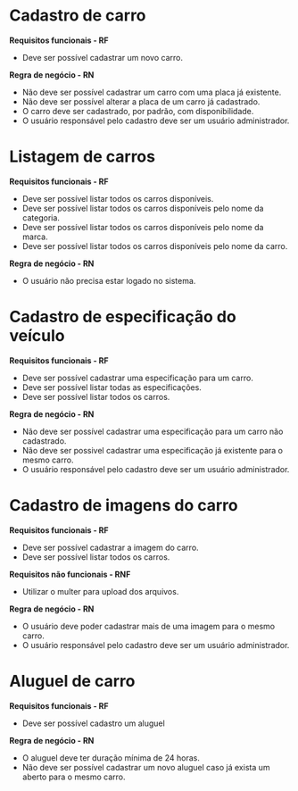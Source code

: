 # Cadastro de carro

**Requisitos funcionais - RF**
- Deve ser possível cadastrar um novo carro.


**Regra de negócio - RN**
- Não deve ser possível cadastrar um carro com uma placa já existente.
- Não deve ser possível alterar a placa de um carro já cadastrado.
- O carro deve ser cadastrado, por padrão, com disponibilidade.
- O usuário responsável pelo cadastro deve ser um usuário administrador.

# Listagem de carros

**Requisitos funcionais - RF**
- Deve ser possível listar todos os carros disponíveis.
- Deve ser possível listar todos os carros disponíveis pelo nome da categoria.
- Deve ser possível listar todos os carros disponíveis pelo nome da marca.
- Deve ser possível listar todos os carros disponíveis pelo nome da carro.

**Regra de negócio - RN**
- O usuário não precisa estar logado no sistema.

# Cadastro de especificação do veículo

**Requisitos funcionais - RF**
- Deve ser possível cadastrar uma especificação para um carro.
- Deve ser possível listar todas as especificações.
- Deve ser possível listar todos os carros.

**Regra de negócio - RN**
- Não deve ser possível cadastrar uma especificação para um carro não cadastrado.
- Não deve ser possivel cadastrar uma especificação já existente para o mesmo carro.
- O usuário responsável pelo cadastro deve ser um usuário administrador.

# Cadastro de imagens do carro

**Requisitos funcionais - RF**
- Deve ser possível cadastrar a imagem do carro.
- Deve ser possível listar todos os carros.

**Requisitos não funcionais - RNF**
- Utilizar o multer para upload dos arquivos.

**Regra de negócio - RN**
- O usuário deve poder cadastrar mais de uma imagem para o mesmo carro.
- O usuário responsável pelo cadastro deve ser um usuário administrador.

# Aluguel de carro

**Requisitos funcionais - RF**
- Deve ser possível cadastro um aluguel

**Regra de negócio - RN**
- O aluguel deve ter duração mínima de 24 horas.
- Não deve ser possível cadastrar um novo aluguel caso já exista um aberto para o mesmo carro.
